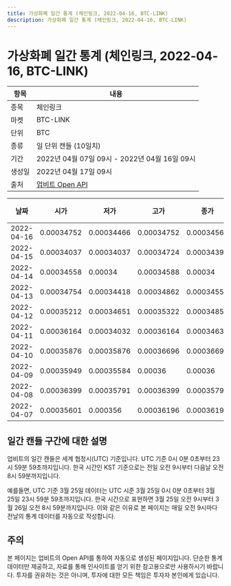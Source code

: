 ```yaml
---
title: 가상화폐 일간 통계 (체인링크, 2022-04-16, BTC-LINK)
description: 가상화폐 일간 통계 (체인링크, 2022-04-16, BTC-LINK)
---
```



가상화폐 일간 통계 (체인링크, 2022-04-16, BTC-LINK)
===

|항목|내용|
|--|--|
|종목|체인링크|
|마켓|BTC-LINK|
|단위|BTC|
|종류|일 단위 캔들 (10일치)|
|기간|2022년 04월 07일 09시 - 2022년 04월 16일 09시|
|생성일|2022년 04월 17일 09시|
|출처|[업비트 Open API](https://docs.upbit.com)|


|날짜|시가|저가|고가|종가|비고|
|--|--|--|--|--|--|
|2022-04-16|0.00034752|0.00034466|0.00034752|0.00034569|    |
|2022-04-15|0.00034037|0.00034037|0.00034724|0.00034398|    |
|2022-04-14|0.00034558|0.00034|0.00034588|0.00034|    |
|2022-04-13|0.00034754|0.00034418|0.00034862|0.00034558|    |
|2022-04-12|0.00035212|0.00034651|0.00035322|0.00034856|    |
|2022-04-11|0.00036164|0.00034032|0.00036164|0.00034633|    |
|2022-04-10|0.00035876|0.00035876|0.00036696|0.00036696|    |
|2022-04-09|0.00035949|0.00035584|0.00036|0.00036|    |
|2022-04-08|0.00036399|0.00035791|0.00036399|0.00035791|    |
|2022-04-07|0.00035601|0.000356|0.00036196|0.00036196|    |


일간 캔들 구간에 대한 설명
---


업비트의 일간 캔들은 세계 협정시(UTC) 기준입니다. 
UTC 기준 0시 0분 0초부터 23시 59분 59초까지입니다. 
한국 시간인 KST 기준으로는 전일 오전 9시부터 다음날 오전 8시 59분까지입니다. 


예를들면, UTC 기준 3월 25일 데이터는 UTC 시준 3월 25일 0시 0분 0초부터 3월 25일 23시 59분 59초까지입니다. 
한국 시간으로 표현하면 3월 25일 오전 9시부터 3월 26일 오전 8시 59분까지입니다. 
이와 같은 이유로 본 페이지는 매일 오전 9시마다 전날의 통계 데이터를 자동으로 작성합니다. 


주의
---


본 페이지는 업비트의 Open API를 통하여 자동으로 생성된 페이지입니다. 
단순한 통계 데이터만 제공하고, 자료를 통해 인사이트를 얻기 위한 참고용으로만 사용하시기 바랍니다. 
투자를 권유하는 것은 아니며, 투자에 대한 모든 책임은 투자자 본인에게 있습니다. 
